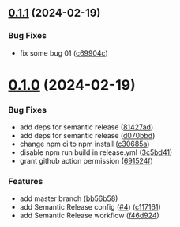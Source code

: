 ## [0.1.1](https://github.com/vunguyen22271/action_ci/compare/v0.1.0...v0.1.1) (2024-02-19)


### Bug Fixes

* fix some bug 01 ([c69904c](https://github.com/vunguyen22271/action_ci/commit/c69904ce213d201a634950666ec47166d6731501))

# [0.1.0](https://github.com/vunguyen22271/action_ci/compare/v0.0.2...v0.1.0) (2024-02-19)


### Bug Fixes

* add deps for semantic release ([81427ad](https://github.com/vunguyen22271/action_ci/commit/81427adeb7e606f60e390d4bac8901458ba7ffca))
* add deps for semantic release ([d070bbd](https://github.com/vunguyen22271/action_ci/commit/d070bbddde0cee6041c1586aadb5a845b892f545))
* change npm ci to npm install ([c30685a](https://github.com/vunguyen22271/action_ci/commit/c30685a39398e00f2154b1ba93db811b7ec59550))
* disable npm run build in release.yml ([3c5bd41](https://github.com/vunguyen22271/action_ci/commit/3c5bd41519a0129fbd2c5aaae364cd531817dde7))
* grant github action permission ([691524f](https://github.com/vunguyen22271/action_ci/commit/691524f06d476893e8eb1dad969aa75792077b50))


### Features

* add master branch ([bb56b58](https://github.com/vunguyen22271/action_ci/commit/bb56b58adce556441948b2c5b7792ca78605e849))
* add Semantic Release config ([#4](https://github.com/vunguyen22271/action_ci/issues/4)) ([c117161](https://github.com/vunguyen22271/action_ci/commit/c11716131729af786820867ad5a89d74f6cf3e58))
* add Semantic Release workflow ([f46d924](https://github.com/vunguyen22271/action_ci/commit/f46d924d2b8651d43a67bfaf293566314c1d1d98))

